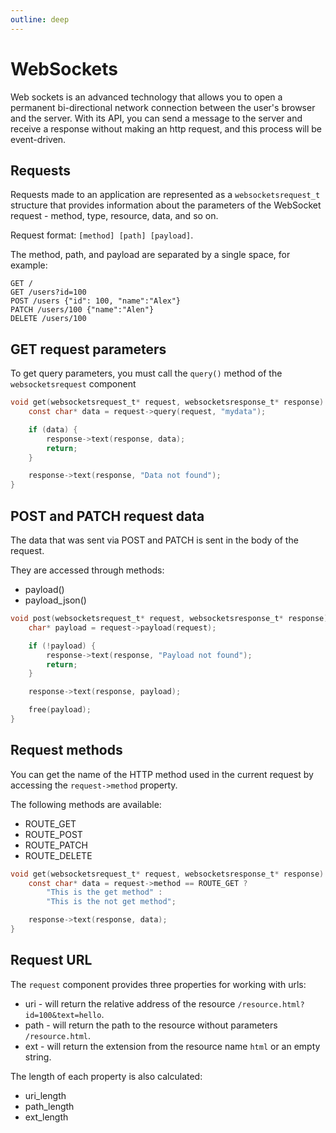 ```yaml
---
outline: deep
---
```


# WebSockets

Web sockets is an advanced technology that allows you to open a permanent bi-directional network connection between the user's browser and the server. With its API, you can send a message to the server and receive a response without making an http request, and this process will be event-driven.

## Requests

Requests made to an application are represented as a `websocketsrequest_t` structure that provides information about the parameters of the WebSocket request - method, type, resource, data, and so on.

Request format: `[method] [path] [payload]`.

The method, path, and payload are separated by a single space, for example:

```
GET /
GET /users?id=100
POST /users {"id": 100, "name":"Alex"}
PATCH /users/100 {"name":"Alen"}
DELETE /users/100
```

## GET request parameters

To get query parameters, you must call the `query()` method of the `websocketsrequest` component

```C
void get(websocketsrequest_t* request, websocketsresponse_t* response) {
    const char* data = request->query(request, "mydata");

    if (data) {
        response->text(response, data);
        return;
    }

    response->text(response, "Data not found");
}
```

## POST and PATCH request data

The data that was sent via POST and PATCH is sent in the body of the request.

They are accessed through methods:

* payload()
* payload_json()

```C
void post(websocketsrequest_t* request, websocketsresponse_t* response) {
    char* payload = request->payload(request);

    if (!payload) {
        response->text(response, "Payload not found");
        return;
    }

    response->text(response, payload);

    free(payload);
}
```

## Request methods

You can get the name of the HTTP method used in the current request by accessing the `request->method` property.

The following methods are available:

* ROUTE_GET
* ROUTE_POST
* ROUTE_PATCH
* ROUTE_DELETE

```C
void get(websocketsrequest_t* request, websocketsresponse_t* response) {
    const char* data = request->method == ROUTE_GET ?
        "This is the get method" :
        "This is the not get method";

    response->text(response, data);
}
```

## Request URL

The `request` component provides three properties for working with urls:

* uri - will return the relative address of the resource `/resource.html?id=100&text=hello`.
* path - will return the path to the resource without parameters `/resource.html`.
* ext - will return the extension from the resource name `html` or an empty string.

The length of each property is also calculated:

* uri_length
* path_length
* ext_length
